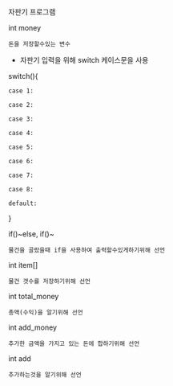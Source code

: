 자판기 프로그램

int money

    돈을 저장할수있는 변수

- 자판기 입력을 위해 switch 케이스문을 사용

switch(){

    case 1:  
  
    case 2:
  
    case 3:
  
    case 4:
  
    case 5:
  
    case 6:
  
    case 7: 
  
    case 8:
  
    default:
    
  }

if()~else, if()~

    물건을 골랐을때 if을 사용하여 출력할수있게하기위해 선언

int item[]

    물건 갯수를 저장하기위해 선언

int total_money

    총액(수익)을 알기위해 선언

int add_money

    추가한 금액을 가지고 있는 돈에 합하기위해 선언

int add

    추가하는것을 알기위해 선언
